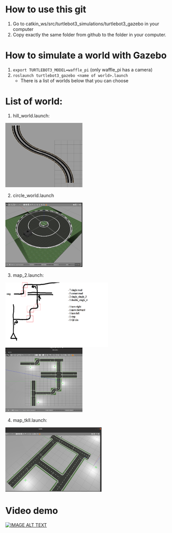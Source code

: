 # How to use this git

1. Go to catkin_ws/src/turtlebot3_simulations/turtlebot3_gazebo in your computer
2. Copy exactly the same folder from github to the folder in your computer.


# How to simulate a world with Gazebo
1. ```export TURTLEBOT3_MODEL=waffle_pi``` (only waffle_pi has a camera)
2. ```roslaunch turtlebot3_gazebo <name of world>.launch```
    - There is a list of worlds below that you can choose

# List of world:
1. hill_world.launch:
<img src="./img/hill_world.png" width="240" height="200"/>

2. circle_world.launch 
<img src="./img/circle_world.png" width="240" height="200"/>

3. map_2.launch:

<img src="./img/map2.png" width="320" height="200"/><img src="./img/map_2.world.png" width="240" height="200"/>

4. map_tkll.launch:
<img src="./img/map_tkll.png" width="300" height="200"/>

# Video demo
[![IMAGE ALT TEXT](http://img.youtube.com/vi/DTwMcBLK1xg/0.jpg)](https://www.youtube.com/watch?v=DTwMcBLK1xg "Video Title")